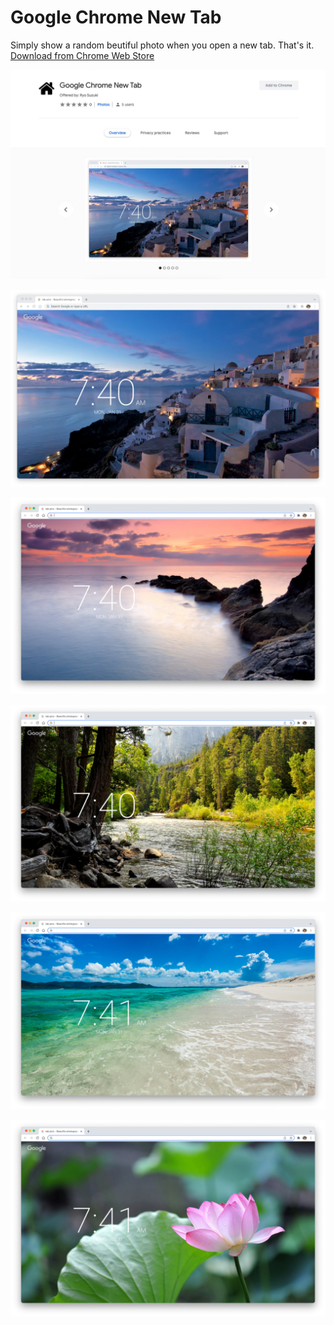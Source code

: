 # Google Chrome New Tab

Simply show a random beutiful photo when you open a new tab. That's it. [Download from Chrome Web Store](https://chrome.google.com/webstore/detail/google-chrome-new-tab/kiegehfkfdbkeipldciecacnkmllgndi)

![](https://raw.githubusercontent.com/ryosuzuki/chrome-new-tab/master/src/img/store-screenshot-0.jpg)

![](https://raw.githubusercontent.com/ryosuzuki/chrome-new-tab/master/src/img/store-screenshot-1.jpg)

![](https://raw.githubusercontent.com/ryosuzuki/chrome-new-tab/master/src/img/store-screenshot-2.jpg)

![](https://raw.githubusercontent.com/ryosuzuki/chrome-new-tab/master/src/img/store-screenshot-3.jpg)

![](https://raw.githubusercontent.com/ryosuzuki/chrome-new-tab/master/src/img/store-screenshot-4.jpg)

![](https://raw.githubusercontent.com/ryosuzuki/chrome-new-tab/master/src/img/store-screenshot-5.jpg)
